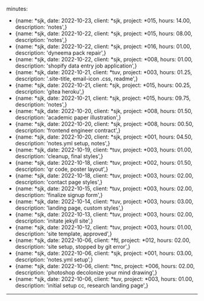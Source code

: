 minutes: 
  - {name: *sjk, date: 2022-10-23, client: *sjk, project: *015, hours: 14.00, description: 'notes',}  
  - {name: *sjk, date: 2022-10-22, client: *sjk, project: *015, hours: 08.00, description: 'notes',}
  - {name: *sjk, date: 2022-10-22, client: *sjk, project: *016, hours: 01.00, description: 'dyneema pack repair',}
  - {name: *sjk, date: 2022-10-22, client: *sjk, project: *008, hours: 01.00, description: 'shopify data entry job application',}  
  - {name: *sjk, date: 2022-10-21, client: *tuv, project: *003, hours: 01.25, description: '.site-title, email-icon .css, readme',}  
  - {name: *sjk, date: 2022-10-21, client: *sjk, project: *015, hours: 00.25, description: 'gitea heroku',}  
  - {name: *sjk, date: 2022-10-21, client: *sjk, project: *015, hours: 09.75, description: 'notes',}  
  - {name: *sjk, date: 2022-10-20, client: *sjk, project: *008, hours: 01.50, description: 'academic paper illustration',}  
  - {name: *sjk, date: 2022-10-20, client: *sjk, project: *008, hours: 00.50, description: 'frontend engineer contract',}  
  - {name: *sjk, date: 2022-10-20, client: *sjk, project: *001, hours: 04.50, description: 'notes.yml setup, notes',}  
  - {name: *sjk, date: 2022-10-19, client: *tuv, project: *003, hours: 01.00, description: 'cleanup, final styles',}
  - {name: *sjk, date: 2022-10-18, client: *tuv, project: *002, hours: 01.50, description: 'qr code, poster layout',}
  - {name: *sjk, date: 2022-10-18, client: *tuv, project: *003, hours: 02.00, description: 'contact page styles',}
  - {name: *sjk, date: 2022-10-15, client: *tuv, project: *003, hours: 02.00, description: 'finalize signup form',}
  - {name: *sjk, date: 2022-10-14, client: *tuv, project: *003, hours: 03.00, description: 'landing page, custom styles',}  
  - {name: *sjk, date: 2022-10-13, client: *tuv, project: *003, hours: 02.00, description: 'initate jekyll site',}
  - {name: *sjk, date: 2022-10-12, client: *tuv, project: *003, hours: 01.00, description: 'site template, approved',}
  - {name: *sjk, date: 2022-10-06, client: *ftl, project: *012, hours: 02.00, description: 'site setup, stopped by git error',}
  - {name: *sjk, date: 2022-10-06, client: *sjk, project: *001, hours: 03.00, description: 'notes.yml setup',}
  - {name: *sjk, date: 2022-10-06, client: *tnc, project: *006, hours: 02.00, description: 'photoshop decolonize your mind drawing',}
  - {name: *sjk, date: 2022-10-06, client: *tuv, project: *003, hours: 01.00, description: 'initial setup cc, research landing page',}
 ---
